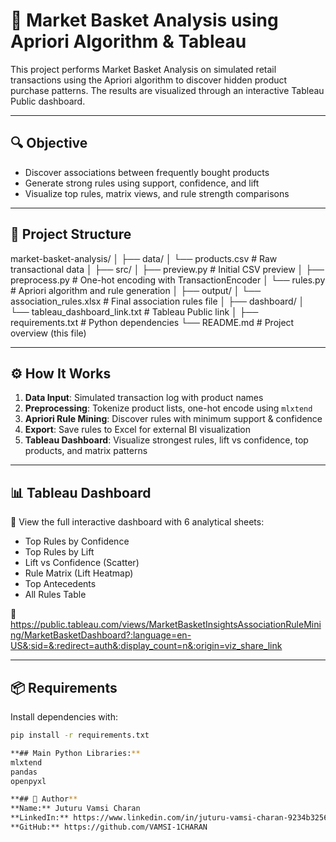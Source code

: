 # 🛒 Market Basket Analysis using Apriori Algorithm & Tableau

This project performs Market Basket Analysis on simulated retail transactions using the Apriori algorithm to discover hidden product purchase patterns. The results are visualized through an interactive Tableau Public dashboard.

---

## 🔍 Objective

- Discover associations between frequently bought products
- Generate strong rules using support, confidence, and lift
- Visualize top rules, matrix views, and rule strength comparisons

---

## 📁 Project Structure

market-basket-analysis/
│
├── data/
│ └── products.csv # Raw transactional data
│
├── src/
│ ├── preview.py # Initial CSV preview
│ ├── preprocess.py # One-hot encoding with TransactionEncoder
│ └── rules.py # Apriori algorithm and rule generation
│
├── output/
│ └── association_rules.xlsx # Final association rules file
│
├── dashboard/
│ └── tableau_dashboard_link.txt # Tableau Public link
│
├── requirements.txt # Python dependencies
└── README.md # Project overview (this file)


---

## ⚙️ How It Works

1. **Data Input**: Simulated transaction log with product names
2. **Preprocessing**: Tokenize product lists, one-hot encode using `mlxtend`
3. **Apriori Rule Mining**: Discover rules with minimum support & confidence
4. **Export**: Save rules to Excel for external BI visualization
5. **Tableau Dashboard**: Visualize strongest rules, lift vs confidence, top products, and matrix patterns

---

## 📊 Tableau Dashboard

🧠 View the full interactive dashboard with 6 analytical sheets:
- Top Rules by Confidence
- Top Rules by Lift
- Lift vs Confidence (Scatter)
- Rule Matrix (Lift Heatmap)
- Top Antecedents
- All Rules Table

🔗 https://public.tableau.com/views/MarketBasketInsightsAssociationRuleMining/MarketBasketDashboard?:language=en-US&:sid=&:redirect=auth&:display_count=n&:origin=viz_share_link

---

## 📦 Requirements

Install dependencies with:

```bash
pip install -r requirements.txt

**## Main Python Libraries:**
mlxtend
pandas
openpyxl

**## 📌 Author**
**Name:** Juturu Vamsi Charan
**LinkedIn:** https://www.linkedin.com/in/juturu-vamsi-charan-9234b3256/
**GitHub:** https://github.com/VAMSI-1CHARAN


